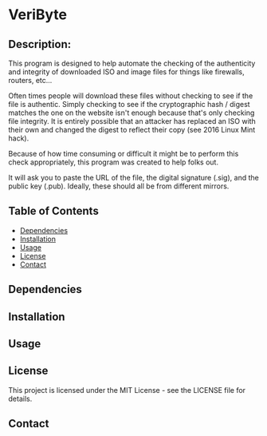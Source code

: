 # VeriByte

## Description:
This program is designed to help automate the checking of the authenticity and 
integrity of downloaded ISO and image files for things like firewalls, routers,
etc... 

Often times people will download these files without checking to see if the
file is authentic. Simply checking to see if the cryptographic hash / digest
matches the one on the website isn't enough because that's only checking file
integrity. It is entirely possible that an attacker has replaced an ISO with
their own and changed the digest to reflect their copy (see 2016 Linux Mint
hack). 

Because of how time consuming or difficult it might be to perform this check
appropriately, this program was created to help folks out. 

It will ask you to paste the URL of the file, the digital signature (.sig), and
the public key (.pub). Ideally, these should all be from different mirrors.

## Table of Contents
- [Dependencies](#dependencies)
- [Installation](#installation)
- [Usage](#usage)
- [License](#license)
- [Contact](#contact)

## Dependencies

## Installation

## Usage

## License
This project is licensed under the MIT License - see the LICENSE file for details.

## Contact